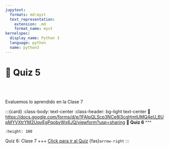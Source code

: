 ```yaml
---
jupytext:
  formats: md:myst
  text_representation:
    extension: .md
    format_name: myst
kernelspec:
  display_name: Python 3
  language: python
  name: python3
---
```


# 🔨 Quiz 5

<div>
    <p style="color:white">---------------------------------------------------------------------------------------------------------------------------------------------</p>
</div>

Evaluemos lo aprendido en la Clase 7

:::{card}
:class-body: text-center
:class-header: bg-light text-center
:link: https://docs.google.com/forms/d/e/1FAIpQLScp3NCe8l3cqHmtUMQ4eU_6UpMYVXtrYM2UqyEgPqobyWx6JQ/viewform?usp=sharing
**💬 Quiz 6**
^^^
```{image} https://upload.wikimedia.org/wikipedia/commons/thumb/c/c2/Google_Forms_logo_%282014-2020%29.svg/1489px-Google_Forms_logo_%282014-2020%29.svg.png
:height: 100
```

Quiz 6: Clase 7
+++
[Click para ir al Quiz](https://docs.google.com/forms/d/e/1FAIpQLScp3NCe8l3cqHmtUMQ4eU_6UpMYVXtrYM2UqyEgPqobyWx6JQ/viewform?usp=sharing) {fas}`arrow-right`
:::